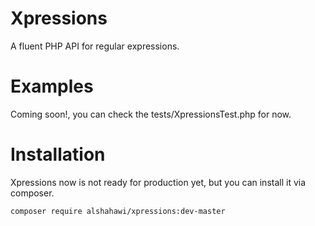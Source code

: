# Xpressions
A fluent PHP API for regular expressions.

# Examples
Coming soon!, you can check the tests/XpressionsTest.php for now.

# Installation
Xpressions now is not ready for production yet, but you can install it via composer.
```
composer require alshahawi/xpressions:dev-master
```
